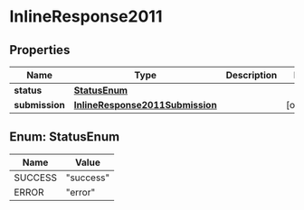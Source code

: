 
# InlineResponse2011

## Properties
Name | Type | Description | Notes
------------ | ------------- | ------------- | -------------
**status** | [**StatusEnum**](#StatusEnum) |  | 
**submission** | [**InlineResponse2011Submission**](InlineResponse2011Submission.md) |  |  [optional]


<a name="StatusEnum"></a>
## Enum: StatusEnum
Name | Value
---- | -----
SUCCESS | &quot;success&quot;
ERROR | &quot;error&quot;



